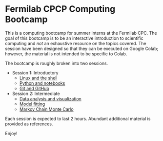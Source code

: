 # Fermilab CPCP Computing Bootcamp

This is a computing bootcamp for summer interns at the Fermilab CPC. The goal of this bootcamp is to be an interactive introduction to scientific computing and *not* an exhaustive resource on the topics covered. The session have been designed so that they can be executed on Google Colab; however, the material is not intended to be specific to Colab. 

The bootcamp is roughly broken into two sessions.

* Session 1: Introductory 
  * [Linux and the shell](LinuxShell.ipynb)
  * [Python and notebooks](Python/Intro_to_Python.ipynb)
  * [Git and GitHub](Git)
* Session 2: Intermediate
  * [Data analysis and visualization](Pandas.ipynb)
  * [Model fitting](Model_Fitting_in_Python.ipynb)
  * [Markov Chain Monte Carlo](mcmc.ipynb)

Each session is expected to last 2 hours. Abundant additional material is provided as references.

Enjoy!
